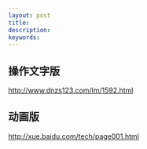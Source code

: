 ```yaml
---
layout: post
title:
description:
keywords:
---
```

## 操作文字版

<http://www.dnzs123.com/lm/1592.html>

## 动画版

<http://xue.baidu.com/tech/page001.html>


